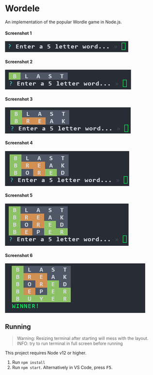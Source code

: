 # Wordele

An implementation of the popular Wordle game in Node.js.

#### Screenshot 1

![Screenshot 1 of Nodele game](screenshots/0.png)<br>

#### Screenshot 2

![Screenshot 1 of Nodele game](screenshots/1.png)

#### Screenshot 3

![Screenshot 1 of Nodele game](screenshots/2.png)

#### Screenshot 4

![Screenshot 1 of Nodele game](screenshots/3.png)

#### Screenshot 5

![Screenshot 1 of Nodele game](screenshots/4.png)

#### Screenshot 6

![Screenshot 1 of Nodele game](screenshots/5.png)

## Running

> Warning: Resizing terminal after starting will mess with the layout.<br>
> INFO: try to run terminal in full screen before running

This project requires Node v12 or higher.

1. Run `npm install`
1. Run `npm start`. Alternatively in VS Code, press <kbd>F5</kbd>.
